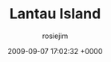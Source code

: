---
blog: travel
date: 2009-09-07 17:02:32 +0000
title: "Lantau Island"
author: rosiejim
permalink: /china/hong-kong/china-2009/lantau-island/
---
